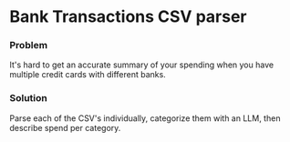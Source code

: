 # Bank Transactions CSV parser
### Problem
It's hard to get an accurate summary of your spending when you have multiple credit cards with different banks.

### Solution
Parse each of the CSV's individually, categorize them with an LLM, then describe spend per category.